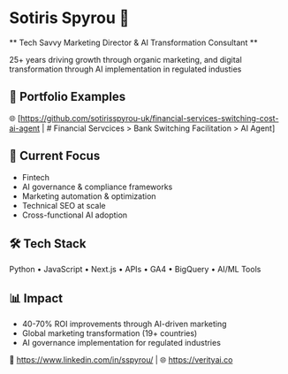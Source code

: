 

<!--
**sotirisspyrou-uk/sotirisspyrou-uk** is a ✨ _special_ ✨ repository because its `README.md` (this file) appears on your GitHub profile.

Here are some ideas to get you started:

- 🔭 I’m currently working on ...
- 🌱 I’m currently learning ...
- 👯 I’m looking to collaborate on ...
- 🤔 I’m looking for help with ...
- 💬 Ask me about ...
- 📫 How to reach me: ...
- 😄 Pronouns: ...
- ⚡ Fun fact: ...
-->
# Sotiris Spyrou 🚀
** Tech Savvy Marketing Director & AI Transformation Consultant **

25+ years driving growth through organic marketing, and digital transformation through AI implementation in regulated industies

## 🔧 Portfolio Examples
🌐 [https://github.com/sotirisspyrou-uk/financial-services-switching-cost-ai-agent | # Financial Servcices > Bank Switching Facilitation > AI Agent]

## 🔧 Current Focus
- Fintech
- AI governance & compliance frameworks
- Marketing automation & optimization
- Technical SEO at scale
- Cross-functional AI adoption

## 🛠️ Tech Stack
Python • JavaScript • Next.js • APIs • GA4 • BigQuery • AI/ML Tools

## 📊 Impact
- 40-70% ROI improvements through AI-driven marketing
- Global marketing transformation (19+ countries)
- AI governance implementation for regulated industries

📧 https://www.linkedin.com/in/sspyrou/ | 🌐 https://verityai.co
